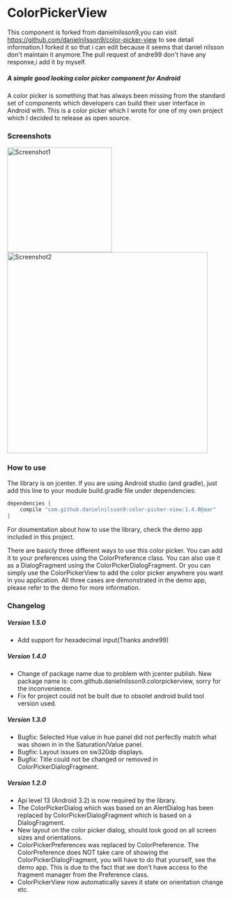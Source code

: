# ColorPickerView
This component is forked from danielnilsson9,you can visit https://github.com/danielnilsson9/color-picker-view to see detail information.I forked it so that i can edit because it seems that daniel nilsson don't maintain it anymore.The pull request of andre99 don't have any response,i add it by myself.
##### A simple good looking color picker component for Android

A color picker is something that has always been missing from the standard set of components which developers can build their user interface in Android with. This is a color picker which I wrote for one of my own project which I decided to release as open source.

### Screenshots
<img src="https://cloud.githubusercontent.com/assets/5458667/7705688/079f4872-fe46-11e4-9c0c-a0083bac8d10.png" alt="Screenshot1" width="240">
<img src="https://cloud.githubusercontent.com/assets/5458667/7705689/07a0673e-fe46-11e4-94c8-49a980e7d1b5.png" alt="Screenshot2" width="460">

### How to use
The library is on jcenter. If you are using Android studio (and gradle), just add this line to your module
build.gradle file under dependencies:

````gradle
dependencies {
    compile "com.github.danielnilsson9:color-picker-view:1.4.0@aar"
}
````

For doumentation about how to use the library, check the demo app included in this project.

There are basicly three different ways to use this color picker. You can add it to your preferences using the ColorPreference class. You can also use it as a DialogFragment using the ColorPickerDialogFragment. Or you can simply use the ColorPickerView to add the color picker anywhere you want in you application. All three cases are demonstrated in the demo app, please refer to the demo for more information.

### Changelog
##### Version 1.5.0
- Add support for hexadecimal input(Thanks andre99)

##### Version 1.4.0
- Change of package name due to problem with jcenter publish. New package name is: com.github.danielnilsson9.colorpickerview, sorry for the inconvenience.
- Fix for project could not be built due to obsolet android build tool version used.

##### Version 1.3.0
- Bugfix: Selected Hue value in hue panel did not perfectly match what was shown in in the Saturation/Value panel.
- Bugfix: Layout issues on sw320dp displays.
- Bugfix: Title could not be changed or removed in ColorPickerDialogFragment.

##### Version 1.2.0
- Api level 13 (Android 3.2) is now required by the library.
- The ColorPickerDialog which was based on an AlertDialog has been replaced by ColorPickerDialogFragment which is based on a DialogFragment.
- New layout on the color picker dialog, should look good on all screen sizes and orientations.
- ColorPickerPreferences was replaced by ColorPreference. The ColorPreference does NOT take care of showing the ColorPickerDialogFragment, you will have to do that yourself, see the demo app. This is due to the fact that we don't have access to the fragment manager from the Preference class.
- ColorPickerView now automatically saves it state on orientation change etc.
